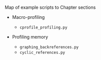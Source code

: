 Map of example scripts to Chapter sections

* Macro-profiling
  * `cprofile_profiling.py`

* Profiling memory
  * `graphing_backreferences.py`
  * `cyclic_references.py`
